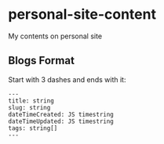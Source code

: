 # personal-site-content
My contents on personal site

## Blogs Format
Start with 3 dashes and ends with it:
```
---
title: string
slug: string
dateTimeCreated: JS timestring
dateTimeUpdated: JS timestring
tags: string[]
---
```

